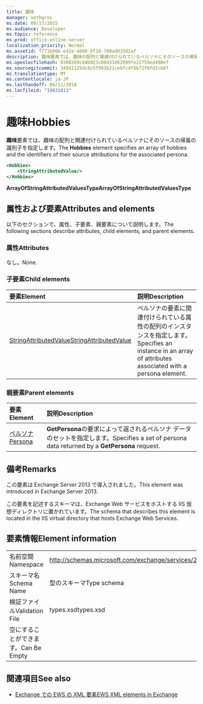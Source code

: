 ```yaml
---
title: 趣味
manager: sethgros
ms.date: 09/17/2015
ms.audience: Developer
ms.topic: reference
ms.prod: office-online-server
localization_priority: Normal
ms.assetid: f771b066-e42e-4880-bf18-709ad033d2af
description: 趣味要素では、趣味の配列と関連付けられているペルソナにそのソースの帰属の識別子を指定します。
ms.openlocfilehash: 0308269cb4b023c08433d62099fe22759ed498ef
ms.sourcegitcommit: 34041125dc8c5f993b21cebfc4f8b72f0fd2cb6f
ms.translationtype: MT
ms.contentlocale: ja-JP
ms.lasthandoff: 06/11/2018
ms.locfileid: "19831813"
---
```

# <a name="hobbies"></a><span data-ttu-id="5e369-103">趣味</span><span class="sxs-lookup"><span data-stu-id="5e369-103">Hobbies</span></span>

<span data-ttu-id="5e369-104">**趣味**要素では、趣味の配列と関連付けられているペルソナにそのソースの帰属の識別子を指定します。</span><span class="sxs-lookup"><span data-stu-id="5e369-104">The **Hobbies** element specifies an array of hobbies and the identifiers of their source attributions for the associated persona.</span></span> 
  
```XML
<Hobbies>
    <StringAttributedValue/>
</Hobbies>
```

 <span data-ttu-id="5e369-105">**ArrayOfStringAttributedValuesType**</span><span class="sxs-lookup"><span data-stu-id="5e369-105">**ArrayOfStringAttributedValuesType**</span></span>
## <a name="attributes-and-elements"></a><span data-ttu-id="5e369-106">属性および要素</span><span class="sxs-lookup"><span data-stu-id="5e369-106">Attributes and elements</span></span>

<span data-ttu-id="5e369-107">以下のセクションで、属性、子要素、親要素について説明します。</span><span class="sxs-lookup"><span data-stu-id="5e369-107">The following sections describe attributes, child elements, and parent elements.</span></span>
  
### <a name="attributes"></a><span data-ttu-id="5e369-108">属性</span><span class="sxs-lookup"><span data-stu-id="5e369-108">Attributes</span></span>

<span data-ttu-id="5e369-109">なし。</span><span class="sxs-lookup"><span data-stu-id="5e369-109">None.</span></span>
  
### <a name="child-elements"></a><span data-ttu-id="5e369-110">子要素</span><span class="sxs-lookup"><span data-stu-id="5e369-110">Child elements</span></span>

|<span data-ttu-id="5e369-111">**要素**</span><span class="sxs-lookup"><span data-stu-id="5e369-111">**Element**</span></span>|<span data-ttu-id="5e369-112">**説明**</span><span class="sxs-lookup"><span data-stu-id="5e369-112">**Description**</span></span>|
|:-----|:-----|
|[<span data-ttu-id="5e369-113">StringAttributedValue</span><span class="sxs-lookup"><span data-stu-id="5e369-113">StringAttributedValue</span></span>](stringattributedvalue.md) <br/> |<span data-ttu-id="5e369-114">ペルソナの要素に関連付けられている属性の配列のインスタンスを指定します。</span><span class="sxs-lookup"><span data-stu-id="5e369-114">Specifies an instance in an array of attributes associated with a persona element.</span></span>  <br/> |
   
### <a name="parent-elements"></a><span data-ttu-id="5e369-115">親要素</span><span class="sxs-lookup"><span data-stu-id="5e369-115">Parent elements</span></span>

|<span data-ttu-id="5e369-116">**要素**</span><span class="sxs-lookup"><span data-stu-id="5e369-116">**Element**</span></span>|<span data-ttu-id="5e369-117">**説明**</span><span class="sxs-lookup"><span data-stu-id="5e369-117">**Description**</span></span>|
|:-----|:-----|
|[<span data-ttu-id="5e369-118">ペルソナ</span><span class="sxs-lookup"><span data-stu-id="5e369-118">Persona</span></span>](persona.md) <br/> |<span data-ttu-id="5e369-119">**GetPersona**の要求によって返されるペルソナ データのセットを指定します。</span><span class="sxs-lookup"><span data-stu-id="5e369-119">Specifies a set of persona data returned by a **GetPersona** request.</span></span>  <br/> |
   
## <a name="remarks"></a><span data-ttu-id="5e369-120">備考</span><span class="sxs-lookup"><span data-stu-id="5e369-120">Remarks</span></span>

<span data-ttu-id="5e369-121">この要素は Exchange Server 2013 で導入されました。</span><span class="sxs-lookup"><span data-stu-id="5e369-121">This element was introduced in Exchange Server 2013.</span></span>
  
<span data-ttu-id="5e369-122">この要素を記述するスキーマは、Exchange Web サービスをホストする IIS 仮想ディレクトリに置かれています。</span><span class="sxs-lookup"><span data-stu-id="5e369-122">The schema that describes this element is located in the IIS virtual directory that hosts Exchange Web Services.</span></span>
  
## <a name="element-information"></a><span data-ttu-id="5e369-123">要素情報</span><span class="sxs-lookup"><span data-stu-id="5e369-123">Element information</span></span>

|||
|:-----|:-----|
|<span data-ttu-id="5e369-124">名前空間</span><span class="sxs-lookup"><span data-stu-id="5e369-124">Namespace</span></span>  <br/> |http://schemas.microsoft.com/exchange/services/2006/types  <br/> |
|<span data-ttu-id="5e369-125">スキーマ名</span><span class="sxs-lookup"><span data-stu-id="5e369-125">Schema Name</span></span>  <br/> |<span data-ttu-id="5e369-126">型のスキーマ</span><span class="sxs-lookup"><span data-stu-id="5e369-126">Type schema</span></span>  <br/> |
|<span data-ttu-id="5e369-127">検証ファイル</span><span class="sxs-lookup"><span data-stu-id="5e369-127">Validation File</span></span>  <br/> |<span data-ttu-id="5e369-128">types.xsd</span><span class="sxs-lookup"><span data-stu-id="5e369-128">types.xsd</span></span>  <br/> |
|<span data-ttu-id="5e369-129">空にすることができます。</span><span class="sxs-lookup"><span data-stu-id="5e369-129">Can Be Empty</span></span>  <br/> ||
   
## <a name="see-also"></a><span data-ttu-id="5e369-130">関連項目</span><span class="sxs-lookup"><span data-stu-id="5e369-130">See also</span></span>



- [<span data-ttu-id="5e369-131">Exchange での EWS の XML 要素</span><span class="sxs-lookup"><span data-stu-id="5e369-131">EWS XML elements in Exchange</span></span>](ews-xml-elements-in-exchange.md)

